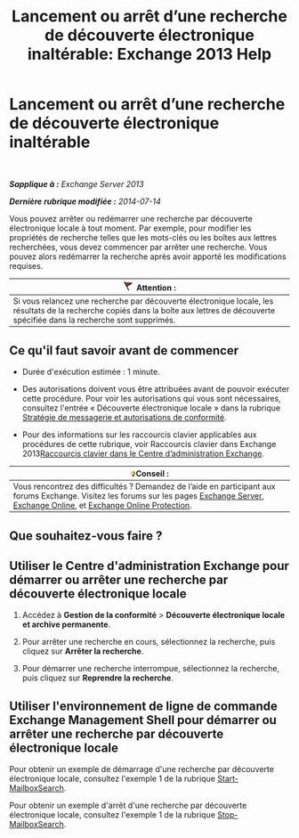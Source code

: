 ﻿---
title: 'Lancement ou arrêt d’une recherche de découverte électronique inaltérable: Exchange 2013 Help'
TOCTitle: Lancement ou arrêt d’une recherche de découverte électronique inaltérable
ms:assetid: 0d546763-4bf5-4523-91f4-d181b7ee4ac2
ms:mtpsurl: https://technet.microsoft.com/fr-fr/library/Dd335090(v=EXCHG.150)
ms:contentKeyID: 50477549
ms.date: 05/23/2018
mtps_version: v=EXCHG.150
ms.translationtype: MT
---

# Lancement ou arrêt d’une recherche de découverte électronique inaltérable

 

_**Sapplique à :** Exchange Server 2013_

_**Dernière rubrique modifiée :** 2014-07-14_

Vous pouvez arrêter ou redémarrer une recherche par découverte électronique locale à tout moment. Par exemple, pour modifier les propriétés de recherche telles que les mots-clés ou les boîtes aux lettres recherchées, vous devez commencer par arrêter une recherche. Vous pouvez alors redémarrer la recherche après avoir apporté les modifications requises.

<table>
<thead>
<tr class="header">
<th><img src="images/JJ673034.Caution(EXCHG.150).gif" title="Attention" alt="Attention" />Attention :</th>
</tr>
</thead>
<tbody>
<tr class="odd">
<td>Si vous relancez une recherche par découverte électronique locale, les résultats de la recherche copiés dans la boîte aux lettres de découverte spécifiée dans la recherche sont supprimés.</td>
</tr>
</tbody>
</table>


## Ce qu'il faut savoir avant de commencer

  - Durée d'exécution estimée : 1 minute.

  - Des autorisations doivent vous être attribuées avant de pouvoir exécuter cette procédure. Pour voir les autorisations qui vous sont nécessaires, consultez l'entrée « Découverte électronique locale » dans la rubrique [Stratégie de messagerie et autorisations de conformité](messaging-policy-and-compliance-permissions-exchange-2013-help.md).

  - Pour des informations sur les raccourcis clavier applicables aux procédures de cette rubrique, voir Raccourcis clavier dans Exchange 2013[Raccourcis clavier dans le Centre d’administration Exchange](keyboard-shortcuts-in-the-exchange-admin-center-exchange-online-protection-help.md).

<table>
<thead>
<tr class="header">
<th><img src="images/Bb125224.tip(EXCHG.150).gif" title="Conseil" alt="Conseil" />Conseil :</th>
</tr>
</thead>
<tbody>
<tr class="odd">
<td>Vous rencontrez des difficultés ? Demandez de l’aide en participant aux forums Exchange. Visitez les forums sur les pages <a href="https://go.microsoft.com/fwlink/p/?linkid=60612">Exchange Server</a>, <a href="https://go.microsoft.com/fwlink/p/?linkid=267542">Exchange Online</a>, et <a href="https://go.microsoft.com/fwlink/p/?linkid=285351">Exchange Online Protection</a>.</td>
</tr>
</tbody>
</table>


## Que souhaitez-vous faire ?

## Utiliser le Centre d'administration Exchange pour démarrer ou arrêter une recherche par découverte électronique locale

1.  Accédez à **Gestion de la conformité** \> **Découverte électronique locale et archive permanente**.

2.  Pour arrêter une recherche en cours, sélectionnez la recherche, puis cliquez sur **Arrêter la recherche**.

3.  Pour démarrer une recherche interrompue, sélectionnez la recherche, puis cliquez sur **Reprendre la recherche**.

## Utiliser l'environnement de ligne de commande Exchange Management Shell pour démarrer ou arrêter une recherche par découverte électronique locale

Pour obtenir un exemple de démarrage d'une recherche par découverte électronique locale, consultez l'exemple 1 de la rubrique [Start-MailboxSearch](https://technet.microsoft.com/fr-fr/library/dd351245\(v=exchg.150\)).

Pour obtenir un exemple d'arrêt d'une recherche par découverte électronique locale, consultez l'exemple 1 de la rubrique [Stop-MailboxSearch](https://technet.microsoft.com/fr-fr/library/dd351075\(v=exchg.150\)).


